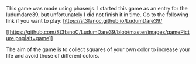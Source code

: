 This game was made using phaserjs.
I started this game as an entry for the ludumdare39, but unfortunately I did not finish it in time. 
Go to the following link if you want to play: https://st3fanoc.github.io/LudumDare39/

[[https://github.com/St3fanoC/LudumDare39/blob/master/images/gamePicture.png|alt=game]]

The aim of the game is to collect squares of your own color to increase your life and avoid those of different colors.
